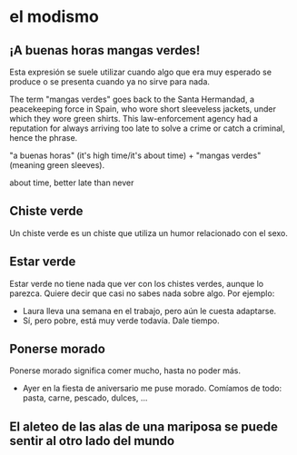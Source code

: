 # el modismo

## ¡A buenas horas mangas verdes!

Esta expresión se suele utilizar cuando algo que era muy esperado se produce o se presenta cuando ya no sirve para nada.

The term "mangas verdes" goes back to the Santa Hermandad, a peacekeeping force in Spain, who wore short sleeveless jackets, under which they wore green shirts. This law-enforcement agency had a reputation for always arriving too late to solve a crime or catch a criminal, hence the phrase.

 "a buenas horas" (it's high time/it's about time) + "mangas verdes" (meaning green sleeves).

about time, better late than never

## Chiste verde
Un chiste verde es un chiste que utiliza un humor relacionado con el sexo.

## Estar verde
Estar verde no tiene nada que ver con los chistes verdes, aunque lo parezca. Quiere decir que casi
no sabes nada sobre algo. Por ejemplo:
- Laura lleva una semana en el trabajo, pero aún le
cuesta adaptarse.
- Sí, pero pobre, está muy verde todavía. Dale tiempo.

## Ponerse morado
Ponerse morado significa comer mucho, hasta no poder más.
- Ayer en la fiesta de aniversario me puse morado.
Comíamos de todo: pasta, carne, pescado, dulces, ...

## El aleteo de las alas de una mariposa se puede sentir al otro lado del mundo